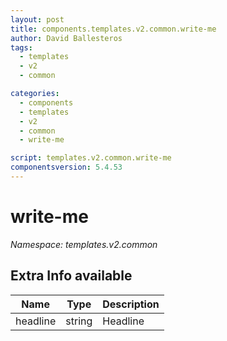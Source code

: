 ```yaml
---
layout: post
title: components.templates.v2.common.write-me
author: David Ballesteros
tags:
  - templates
  - v2
  - common

categories:
  - components
  - templates
  - v2
  - common
  - write-me

script: templates.v2.common.write-me
componentsversion: 5.4.53
---
```

# write-me

*Namespace: templates.v2.common*

## Extra Info available

| Name | Type | Description |
| --- | --- | --- |
| headline | string | Headline |